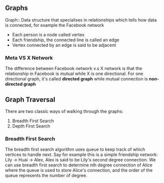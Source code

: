 ## Graphs

Graph:: Data structure that specialises in relationships which tells how data is connected, for example the Facebook network 
- Each person is a node called vertex
- Each friendship, the connected line is called an edge
- Vertex connected by an edge is said to be adjacent 

### Meta VS X Network
The difference between Facebook network v.s X network is that the relationship in Facebook is mutual while X is one directional. For one directional graph, it's called **directed graph** while mutual connection is **non-directed graph**

## Graph Traversal 
There are two classic ways of walking through the graphs:
1. Breadth First Search
2. Depth First Search

### Breadth First Search
The breadth first search algorithm uses queue to keep track of which vertices to handle next. Say for example this is a simple friendship network: Lily -> Huai -> Alex, Alex is said to be Lily's second degree connection. We can use breadth first search to determine nth degree connection of Alice where the queue is used to store Alice's connection, and the order of the queue represents the number of degree. 


